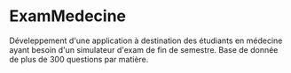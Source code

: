 # ExamMedecine

Déveleppement d'une application à destination des étudiants en médecine ayant besoin d'un simulateur d'exam de fin de semestre. Base de donnée de plus de 300 questions par matière.
